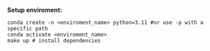 **Setup enviroment:**
```
conda create -n <enviroment_name> python=3.11 #or use -p with a specific path
conda activate <enviroment_name>
make up # install dependencies
```
